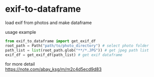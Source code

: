 # exif-to-dataframe
load exif from photos and make dataframe

usage example
```python
from exif_to_dataframe import get_exif_df
root_path = Path("path/to/photo_directory") # select photo folder
path_list = list(root_path.glob("**/*.JPG")) # get jpeg path list
exif_df = get_exif_df(path_list) # get exif dataframe
```


for more detail<br>
https://note.com/abay_ksg/m/m2c4d5ecd9d83